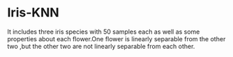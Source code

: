 # Iris-KNN
It includes three iris species with 50 samples each as well as some properties about each flower.One flower is linearly separable from the other two ,but the other two are not linearly separable from each other.
